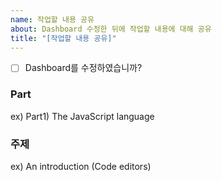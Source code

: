 ```yaml
---
name: 작업할 내용 공유
about: Dashboard 수정한 뒤에 작업할 내용에 대해 공유
title: "[작업할 내용 공유]"
---
```


- [ ] Dashboard를 수정하였습니까?

### Part
ex) Part1) The JavaScript language

### 주제
ex) An introduction (Code editors)

